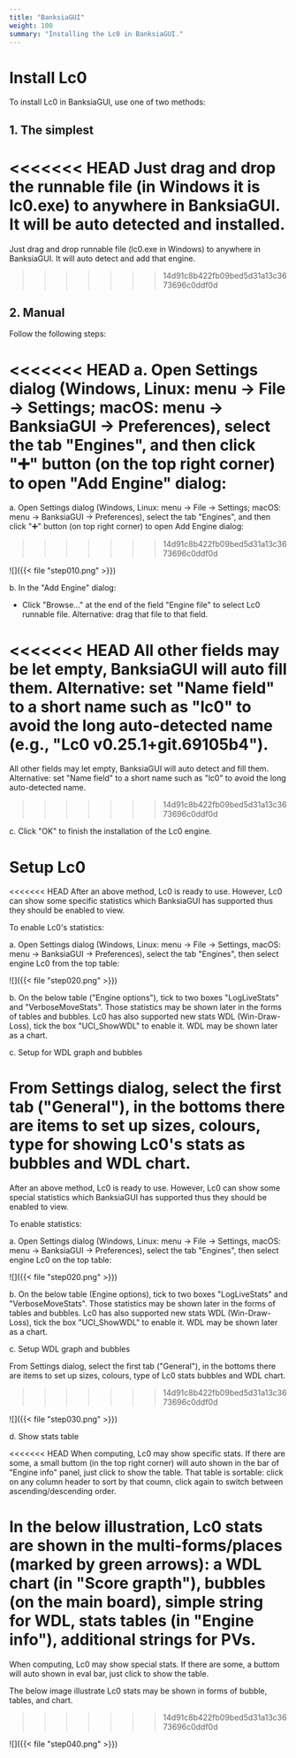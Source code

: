 ```yaml
---
title: "BanksiaGUI"
weight: 100
summary: "Installing the Lc0 in BanksiaGUI."
---
```


# Install Lc0

To install Lc0 in BanksiaGUI, use one of two methods:

## 1. The simplest

<<<<<<< HEAD
Just drag and drop the runnable file (in Windows it is lc0.exe) to anywhere in BanksiaGUI. It will be auto detected and installed.
=======
Just drag and drop runnable file (lc0.exe in Windows) to anywhere in BanksiaGUI. It will auto detect and add that engine.
>>>>>>> 14d91c8b422fb09bed5d31a13c3673696c0ddf0d

## 2. Manual

Follow the following steps:

<<<<<<< HEAD
a. Open Settings dialog (Windows, Linux: menu → File → Settings; macOS: menu → BanksiaGUI → Preferences), select the  tab "Engines", and then click "➕" button (on the top right corner) to open "Add Engine" dialog:
=======
a. Open Settings dialog (Windows, Linux: menu → File → Settings; macOS: menu → BanksiaGUI → Preferences), select the  tab "Engines", and then click "➕" button (on top right corner) to open Add Engine dialog:
>>>>>>> 14d91c8b422fb09bed5d31a13c3673696c0ddf0d

![]({{< file "step010.png" >}})

b. In the "Add Engine" dialog:

* Click "Browse..." at the end of the field "Engine file" to select Lc0 runnable file. Alternative: drag that file to that field.

<<<<<<< HEAD
All other fields may be let empty, BanksiaGUI will auto fill them. Alternative: set "Name field" to a short name such as "lc0" to avoid the long auto-detected name (e.g., "Lc0 v0.25.1+git.69105b4").
=======
All other fields may let empty, BanksiaGUI will auto detect and fill them. Alternative: set "Name field" to a short name such as "lc0" to avoid the long auto-detected name.
>>>>>>> 14d91c8b422fb09bed5d31a13c3673696c0ddf0d

c. Click "OK" to finish the installation of the Lc0 engine.

# Setup Lc0

<<<<<<< HEAD
After an above method, Lc0 is ready to use. However, Lc0 can show some specific statistics which BanksiaGUI has supported thus they should be enabled to view.

To enable Lc0's statistics:

a. Open Settings dialog (Windows, Linux: menu → File → Settings, macOS: menu → BanksiaGUI → Preferences), select the  tab "Engines", then select engine Lc0 from the top table:

![]({{< file "step020.png" >}})

b. On the below table ("Engine options"), tick to two boxes "LogLiveStats" and "VerboseMoveStats". Those statistics may be shown later in the forms of tables and bubbles. Lc0 has also supported new stats WDL (Win-Draw-Loss), tick the box "UCI_ShowWDL" to enable it. WDL may be shown later as a chart.

c. Setup for WDL graph and bubbles

From Settings dialog, select the first tab ("General"), in the bottoms there are items to set up  sizes, colours, type for showing Lc0's stats as bubbles and WDL chart.
=======
After an above method, Lc0 is ready to use. However, Lc0 can show some special statistics which BanksiaGUI has supported thus they should be enabled to view.

To enable statistics:

a. Open Settings dialog (Windows, Linux: menu → File → Settings, macOS: menu → BanksiaGUI → Preferences), select the  tab "Engines", then select engine Lc0 on the top table:

![]({{< file "step020.png" >}})

b. On the below table (Engine options), tick to two boxes "LogLiveStats" and "VerboseMoveStats". Those statistics may be shown later in the forms of tables and bubbles. Lc0 has also supported new stats WDL (Win-Draw-Loss), tick the box "UCI_ShowWDL" to enable it. WDL may be shown later as a chart.

c. Setup WDL graph and bubbles

From Settings dialog, select the first tab ("General"), in the bottoms there are items to set up  sizes, colours, type of Lc0 stats bubbles and WDL chart.
>>>>>>> 14d91c8b422fb09bed5d31a13c3673696c0ddf0d

![]({{< file "step030.png" >}})

d. Show stats table

<<<<<<< HEAD
When computing, Lc0 may show specific stats. If there are some, a small buttom (in the top right corner) will auto shown in the bar of "Engine info" panel, just click to show the table. That table is sortable: click on any column header to sort by that coumn, click again to switch between ascending/descending order. 

In the below illustration, Lc0 stats are shown in the multi-forms/places (marked by green arrows): a WDL chart (in "Score grapth"), bubbles (on the main board), simple string for WDL, stats tables (in "Engine info"), additional strings for PVs.
=======
When computing, Lc0 may show special stats. If there are some, a buttom will auto shown in eval bar, just click to show the table.

The below image illustrate Lc0 stats may be shown in forms of bubble, tables, and chart.
>>>>>>> 14d91c8b422fb09bed5d31a13c3673696c0ddf0d

![]({{< file "step040.png" >}})


